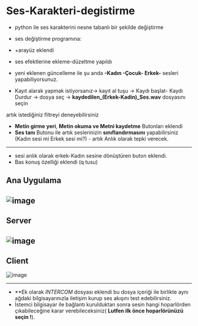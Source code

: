 # Ses-Karakteri-degistirme

- python ile ses karakterini nesne tabanlı bir şekilde değiştirme 

- ses değiştirme programına: 

* +arayüz eklendi

* ses efektlerine ekleme-düzeltme yapıldı

* yeni eklenen güncelleme ile şu anda **-Kadın -Çocuk- Erkek-** sesleri yapabiliyorsunuz.

* Kayıt alarak yapmak istiyorsanız-> kayıt al tuşu -> Kaydı başlat- Kaydı Durdur -> dosya seç -> **kaydedilen_(Erkek-Kadin)_Ses.wav** dosyasını seçin

artık istediğiniz filtreyi deneyebilirsiniz

* **Metin girme yeri**, **Metin okuma ve Metni kaydetme** Butonları eklendi
* **Ses tanı** Butonu ile artık seslerinizin **sınıflandırmasını** yapabilirsiniz (Kadın sesi mi Erkek sesi mi?) - artık Anlık olarak tepki verecek.
---
* sesi anlık olarak erkek-Kadın sesine dönüştüren buton eklendi. 
* Bas konuş özelliği eklendi (q tusu)

Ana Uygulama
---
![image](https://github.com/Lopards/Ses-Karakteri-degistirme/assets/101428835/57bee1f2-3ac3-4bec-bf21-4a5f6fbeb4ae)
---

Server
---
![image](https://github.com/Lopards/Ses-Karakteri-degistirme/assets/101428835/7871f683-f6d4-437a-a44d-dadf9faba40a)
---
Client
---
![image](https://github.com/Lopards/Ses-Karakteri-degistirme/assets/101428835/f591f4ed-55c1-40fe-b54a-8b25a5d3cf3d)






---
* **Ek olarak *INTERCOM* dosyası eklendi bu dosya içeriği ile birlikte aynı ağdaki bilgisayarınızla iletişim kurup ses akışını test edebilirsiniz.
* İstemci bilgisayar ile bağlantı kurulduktan sonra sesin hangi hoparlörden çıkabileceğine karar verebileceksiniz( **Lutfen ilk önce hoparlörünüzü seçin !**).



